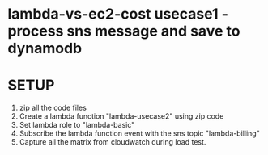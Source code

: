# lambda-vs-ec2-cost usecase1 - process sns message and save to dynamodb

# SETUP

1. zip all the code files
2. Create a lambda function "lambda-usecase2" using zip code
3. Set lambda role to "lambda-basic"
4. Subscribe the lambda function event with the sns topic "lambda-billing"
5. Capture all the matrix from cloudwatch during load test.

